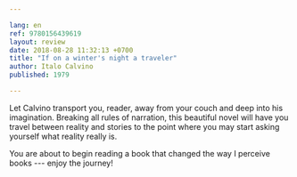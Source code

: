 ```yaml
---

lang: en
ref: 9780156439619
layout: review
date: 2018-08-28 11:32:13 +0700
title: "If on a winter's night a traveler"
author: Italo Calvino
published: 1979

---
```


Let Calvino transport you, reader, away from your couch and deep into his imagination. Breaking all rules of narration, this beautiful novel will have you travel between reality and stories to the point where you may start asking yourself what reality really is.

You are about to begin reading a book that changed the way I perceive books --- enjoy the journey!
